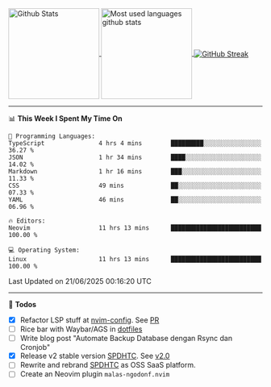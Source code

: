<a href="https://github.com/anuraghazra/github-readme-stats">
  <img 
        height=180
        align="center" 
        src="https://github-readme-stats.vercel.app/api?username=rizkyilhampra&rank_icon=github&show_icons=true&theme=catppuccin_mocha&hide_border=true&include_all_commits=true&count_private=true&card_width=270" 
        alt="Github Stats" 
    />
</a>
<a href="https://github.com/anuraghazra/github-readme-stats">
  <img 
        height=180
        align="center" 
        src="https://github-readme-stats.vercel.app/api/top-langs/?username=rizkyilhampra&layout=compact&theme=catppuccin_mocha&hide_border=true&langs_count=8" 
        alt="Most used languages github stats" 
    />
</a>
<a href="https://git.io/streak-stats"><img src="https://streak-stats.demolab.com?user=rizkyilhampra&theme=catppuccin-mocha&hide_border=true" align="center" alt="GitHub Streak" /></a>

---

<!--START_SECTION:waka-->
📊 **This Week I Spent My Time On** 

```text
💬 Programming Languages: 
TypeScript               4 hrs 4 mins        █████████░░░░░░░░░░░░░░░░   36.27 % 
JSON                     1 hr 34 mins        ████░░░░░░░░░░░░░░░░░░░░░   14.02 % 
Markdown                 1 hr 16 mins        ███░░░░░░░░░░░░░░░░░░░░░░   11.33 % 
CSS                      49 mins             ██░░░░░░░░░░░░░░░░░░░░░░░   07.33 % 
YAML                     46 mins             ██░░░░░░░░░░░░░░░░░░░░░░░   06.96 % 

🔥 Editors: 
Neovim                   11 hrs 13 mins      █████████████████████████   100.00 % 

💻 Operating System: 
Linux                    11 hrs 13 mins      █████████████████████████   100.00 % 
```


 Last Updated on 21/06/2025 00:16:20 UTC
<!--END_SECTION:waka-->

---

📒 **Todos**
<br>
- [x] Refactor LSP stuff at [nvim-config](https://github.com/rizkyilhampra/nvim-config). See [PR](https://github.com/rizkyilhampra/nvim-config/pull/9)
- [ ] Rice bar with Waybar/AGS in [dotfiles](https://github.com/rizkyilhampra/dotfiles)
- [ ] Write blog post "Automate Backup Database dengan Rsync dan Cronjob"
- [x] Release v2 stable version [SPDHTC](https://github.com/rizkyilhampra/spdhtc). See [v2.0](https://github.com/rizkyilhampra/spdhtc/releases/tag/v2.0)
- [ ] Rewrite and rebrand [SPDHTC](https://github.com/rizkyilhampra/spdhtc) as OSS SaaS platform.
- [ ] Create an Neovim plugin `malas-ngodonf.nvim`
